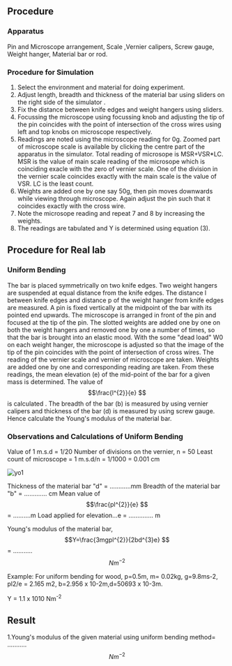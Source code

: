 ## Procedure

### Apparatus

Pin  and  Microscope arrangement, Scale ,Vernier calipers, Screw gauge, Weight hanger, Material bar or rod.

### Procedure for Simulation
<ol>
 <li>Select the environment and material  for doing experiment.</li>
 <li>Adjust length, breadth and thickness of the material bar using sliders on the right side of the simulator .</li>
 <li>Fix the distance between knife edges and weight hangers using sliders.</li>
 <li>Focussing the microscope using focussing knob and adjusting  the tip of the pin coincides with the point of intersection of the cross wires using left  and top  knobs on microscope respectively.</li>
 <li>Readings are noted using the microscope reading for 0g. Zoomed part of microscope scale is available by clicking the centre part of the apparatus in the simulator. Total reading of microsope is MSR+VSR*LC. MSR is the value of main scale reading of the microsope which is coinciding exacle with the zero of  vernier scale. One of the division in the vernier scale coincides exactly with the main scale is the value of VSR. LC is the least count.</li>
 <li>Weights are added one by one say 50g, then pin moves downwards while viewing through microscope. Again adjust the pin such that it coincides exactly with the cross wire.</li>
 <li>Note the microsope reading and repeat 7 and 8 by increasing the weights.</li>
 <li>The readings are tabulated and  Y is determined using equation (3).</li>
</ol>

## Procedure for Real lab
### Uniform Bending
The bar is placed symmetrically on two knife edges. Two weight hangers are suspended at equal distance from the knife edges. The distance l  between knife edges and distance p of the weight hanger from knife edges are measured. A pin is fixed vertically at the midpoint of the bar with its pointed end upwards. The microscope is arranged in front of the pin and focused at the tip of the pin. The slotted weights are added one by one on both the weight hangers and removed one by one a number of times, so that the bar is brought into an elastic mood. With the some "dead load" W0 on each weight hanger, the microscope is adjusted so that the image of the tip of the pin coincides with the point of intersection of cross wires. The reading of the vernier scale and vernier of microscope are taken. Weights are added one by one and corresponding reading are taken. From these readings, the mean elevation (e) of the mid-point of the bar for a given mass is determined. The value of $$\frac{l^{2}}{e} $$ is calculated . The breadth of the bar (b) is measured by using vernier calipers and thickness of the bar (d) is measured by using screw gauge. Hence calculate the Young's modulus of the material bar.

### Observations and Calculations of Uniform Bending

Value    of   1 m.s.d        =         1/20
Number of divisions on the vernier, n = 50
Least count of microscope = 1 m.s.d/n = 1/1000 = 0.001 cm

![yo1](https://github.com/user-attachments/assets/ca539543-0fd7-43dd-8b76-07c5eb414fc4)

Thickness of the material  bar "d" = ............mm
Breadth of the material bar "b" = ............. cm
Mean value of $$\frac{pl^{2}}{e} $$  = ..........m
Load applied for elevation…e = .............. m

Young's modulus of the material  bar, $$Y=\frac{3mgpl^{2}}{2bd^{3}e} $$ = ........... $$Nm^{-2}$$

Example: For uniform bending for wood,   p=0.5m, m= 0.02kg, g=9.8ms-2, pl2/e = 2.165 m2, b=2.956 x 10-2m,d=50693 x 10-3m.

Y = 1.1 x 1010 Nm<sup>-2</sup>

## Result
1.Young's modulus of the given material using uniform bending  method= ........... $$Nm^{-2}$$

